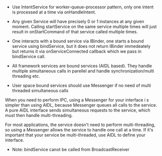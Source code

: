 
* Use IntentService for worker-queue-processor pattern, only one intent is processed at a time via onHandleIntent.

* Any given Service will have precisely 0 or 1 instances
at any given moment. Calling startService on the same service multiple times
will just result in onStartCommand of that service called multiple times.

* One interacts with a bound service via IBinder, one starts a bound service
using bindService, but it does not return IBinder immedeately but returns
it via onServiceConnected callback which we pass in bindService call.

* All framework services are bound services (AIDL based). They handle multiple simultaneous calls in parellel and handle synchronization/multi threading etc.

* User space bound services should use Messenger if no need of multi threaded simultaneous calls

When you need to perform IPC, using a Messenger for your interface i
s simpler than using AIDL, because Messenger queues all calls to the service. A pure AIDL interface sends simultaneous requests to the service, which must then handle multi-threading.

For most applications, the service doesn't need to perform multi-threading, so using a Messenger allows the service to handle one call at a time. If it's important that your service be multi-threaded, use AIDL to define your interface.

* Note: bindService canot be called from BroadcastReceiver

